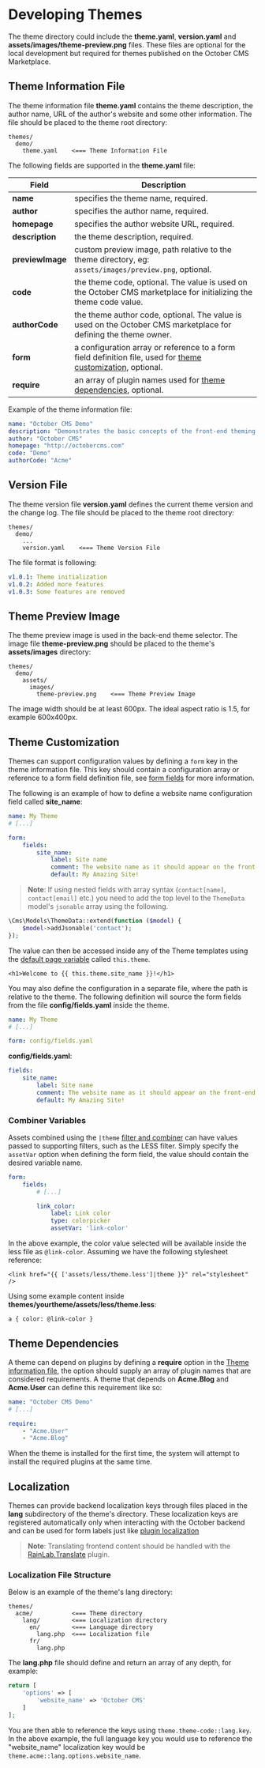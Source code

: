 # Developing Themes

The theme directory could include the **theme.yaml**, **version.yaml** and **assets/images/theme-preview.png** files. These files are optional for the local development but required for themes published on the October CMS Marketplace.

## Theme Information File

The theme information file **theme.yaml** contains the theme description, the author name, URL of the author's website and some other information. The file should be placed to the theme root directory:

```
themes/
  demo/
    theme.yaml    <=== Theme Information File
```

The following fields are supported in the **theme.yaml** file:

Field | Description
------------- | -------------
**name** | specifies the theme name, required.
**author** | specifies the author name, required.
**homepage** | specifies the author website URL, required.
**description** | the theme description, required.
**previewImage** | custom preview image, path relative to the theme directory, eg: `assets/images/preview.png`, optional.
**code** | the theme code, optional. The value is used on the October CMS marketplace for initializing the theme code value.
**authorCode** | the theme author code, optional. The value is used on the October CMS marketplace for defining the theme owner.
**form** | a configuration array or reference to a form field definition file, used for [theme customization](#theme-customization), optional.
**require** | an array of plugin names used for [theme dependencies](#theme-dependencies), optional.

Example of the theme information file:

```yaml
name: "October CMS Demo"
description: "Demonstrates the basic concepts of the front-end theming."
author: "October CMS"
homepage: "http://octobercms.com"
code: "Demo"
authorCode: "Acme"
```

## Version File

The theme version file **version.yaml** defines the current theme version and the change log. The file should be placed to the theme root directory:

```
themes/
  demo/
    ...
    version.yaml    <=== Theme Version File
```

The file format is following:

```yaml
v1.0.1: Theme initialization
v1.0.2: Added more features
v1.0.3: Some features are removed
```

## Theme Preview Image

The theme preview image is used in the back-end theme selector. The image file **theme-preview.png** should be placed to the theme's **assets/images** directory:

```
themes/
  demo/
    assets/
      images/
        theme-preview.png    <=== Theme Preview Image
```

The image width should be at least 600px. The ideal aspect ratio is 1.5, for example 600x400px.

## Theme Customization

Themes can support configuration values by defining a `form` key in the theme information file. This key should contain a configuration array or reference to a form field definition file, see [form fields](../backend/forms.md#defining-form-fields) for more information.

The following is an example of how to define a website name configuration field called **site_name**:

```yaml
name: My Theme
# [...]

form:
    fields:
        site_name:
            label: Site name
            comment: The website name as it should appear on the front-end
            default: My Amazing Site!
```

> **Note**: If using nested fields with array syntax (`contact[name]`, `contact[email]` etc.) you need to add the top level to the `ThemeData` model's `jsonable` array using the following.

```php
\Cms\Models\ThemeData::extend(function ($model) {
    $model->addJsonable('contact');
});
```

The value can then be accessed inside any of the Theme templates using the [default page variable](../cms/markup.md#default-variables) called `this.theme`.

```twig
<h1>Welcome to {{ this.theme.site_name }}!</h1>
```

You may also define the configuration in a separate file, where the path is relative to the theme. The following definition will source the form fields from the file **config/fields.yaml** inside the theme.

```yaml
name: My Theme
# [...]

form: config/fields.yaml
```

**config/fields.yaml**:

```yaml
fields:
    site_name:
        label: Site name
        comment: The website name as it should appear on the front-end
        default: My Amazing Site!
```

### Combiner Variables

Assets combined using the `|theme` [filter and combiner](../markup/filter-theme.md) can have values passed to supporting filters, such as the LESS filter. Simply specify the `assetVar` option when defining the form field, the value should contain the desired variable name.

```yaml
form:
    fields:
        # [...]

        link_color:
            label: Link color
            type: colorpicker
            assetVar: 'link-color'
```

In the above example, the color value selected will be available inside the less file as `@link-color`. Assuming we have the following stylesheet reference:

```twig
<link href="{{ ['assets/less/theme.less']|theme }}" rel="stylesheet" />
```

Using some example content inside **themes/yourtheme/assets/less/theme.less**:

```less
a { color: @link-color }
```

## Theme Dependencies

A theme can depend on plugins by defining a **require** option in the [Theme information file](#theme-information-file), the option should supply an array of plugin names that are considered requirements. A theme that depends on **Acme.Blog** and **Acme.User** can define this requirement like so:

```yaml
name: "October CMS Demo"
# [...]

require:
    - "Acme.User"
    - "Acme.Blog"
```

When the theme is installed for the first time, the system will attempt to install the required plugins at the same time.

## Localization

Themes can provide backend localization keys through files placed in the **lang** subdirectory of the theme's directory. These localization keys are registered automatically only when interacting with the October backend and can be used for form labels just like [plugin localization](../plugin/localization.md)

> **Note**: Translating frontend content should be handled with the [RainLab.Translate](https://octobercms.com/plugin/rainlab-translate) plugin.

### Localization File Structure

Below is an example of the theme's lang directory:

```
themes/
  acme/           <=== Theme directory
    lang/         <=== Localization directory
      en/         <=== Language directory
        lang.php  <=== Localization file
      fr/
        lang.php
```

The **lang.php** file should define and return an array of any depth, for example:

```php
return [
    'options' => [
        'website_name' => 'October CMS'
    ]
];
```

You are then able to reference the keys using `theme.theme-code::lang.key`. In the above example, the full language key you would use to reference the "website_name" localization key would be `theme.acme::lang.options.website_name`.
